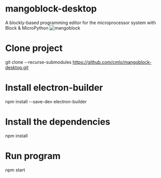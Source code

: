 # mangoblock-desktop
A blockly-based programming editor for the microprocessor system  with Block &amp; MicroPython
![mangoblock](https://user-images.githubusercontent.com/6203187/192109940-d13c3a31-efab-4488-a66c-dd9121352364.png)



# Clone project
git clone --recurse-submodules https://github.com/cmlo/mangoblock-desktop.git

# Install electron-builder
npm install --save-dev electron-builder

# Install the dependencies 
npm install

# Run program
npm start
